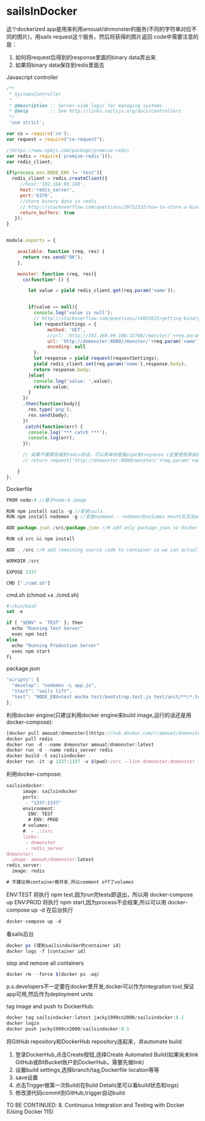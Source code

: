 # sailsInDocker

这个dockerized app是用来利用amouat/dnmonster的服务(不同的字符串对应不同的图片)，用sails request这个服务，然后将获得的图片返回
code中需要注意的是：

1. 如何将request后得到的response里面的binary data弄出来
2. 如果将binary data保存到redis里面去

Javascript controller

```javascript
/**
 * SystemsController
 *
 * @description :: Server-side logic for managing systems
 * @help        :: See http://links.sailsjs.org/docs/controllers
 */
 'use strict';

var co = require('co');
var request = require("co-request");

//https://www.npmjs.com/package/promise-redis
var redis = require('promise-redis')();
var redis_client;

if(process.env.NODE_ENV != 'test'){
  redis_client = redis.createClient({
     //host:'192.168.99.100',
     host:'redis_server',
     port:'6379',
     //store binary data in redis
     // http://stackoverflow.com/questions/20732332/how-to-store-a-binary-object-in-redis-using
     return_buffers: true
   });
}


module.exports = {

    available: function (req, res) {
      return res.send("OK");
    },

    monster: function (req, res){
      co(function* () {

        let value = yield redis_client.get(req.param('name'));


        if(value == null){
          console.log('value is null');
          // http://stackoverflow.com/questions/14855015/getting-binary-content-in-node-js-using-request
          let requestSettings = {
               method: 'GET',
               //url: 'http://192.168.99.100:32768//monster/'+req.param('name')+'?size=80',
               url: 'http://dnmonster:8080//monster/'+req.param('name')+'?size=80',
               encoding: null
          };
          let response = yield request(requestSettings);
          yield redis_client.set(req.param('name'),response.body);
          return response.body;
        }else{
          console.log('value: ',value);
          return value;
        }
      })
      .then(function(body){
        res.type('png');
        res.send(body);
      })
      .catch(function(err) {
        console.log('*** catch ***');
        console.log(err);
      });

      // 如果不需要存储到redis的话，可以简单地直接pipe到response (这里使用原装的request)
      // return request('http://dnmonster:8080/monster/'+req.param('name')+'?size=80').pipe(res);

    }
};
```

Dockerfile
```javascript
FROM node:4 //基于node:4 image

RUN npm install sails -g //安装sails
RUN npm install nodemon -g //安装nodemon - nodemon在volumes mount后无法auto-refresh(http://www.ybrikman.com/writing/2015/05/19/docker-osx-dev/)

ADD package.json /src/package.json //# add only package.json so docker uses the cache to build image except when a dependency has changed

RUN cd src && npm install

ADD . /src //# add remaining source code to container so we can actually run the app

WORKDIR /src

EXPOSE 1337

CMD ["./cmd.sh"]
```

cmd.sh (chmod +x ./cmd.sh)
```javascript
#!/bin/bash
set -e

if [ "$ENV" = 'TEST' ]; then
  echo "Running Test Server"
  exec npm test
else
  echo "Running Production Server"
  exec npm start
fi
```

package.json
```javascript
"scripts": {
  "develop": "nodemon -L app.js",
  "start": "sails lift",
  "test": "NODE_ENV=test mocha test/bootstrap.test.js test/unit/**/*.test.js"
},
```

利用docker engine(只建议利用docker engine来build image,运行的话还是用docker-compose):
```javascript
[docker pull amouat/dnmonster](https://hub.docker.com/r/amouat/dnmonster/)
docker pull redis
docker run -d --name dnmonster amouat/dnmonster:latest
docker run -d --name redis_server redis
docker build -t sailsindocker .
docker run -it -p 1337:1337 -v $(pwd):/src --link dnmonster:dnmonster --link redis:redis_server --rm sailsindocker
```

利用docker-compose:

```javascript
sailsindocker:
      image: sailsindocker
      ports:
       - "1337:1337"
      environment:
        ENV: TEST
        # ENV: PROD
      # volumes:
      #  - .:/src
      links:
       - dnmonster
       - redis_server
dnmonster:
  image: amouat/dnmonster:latest
redis_server:
  image: redis

# 不建议用container做开发,所以comment off了volumes
```

ENV:TEST 将执行 npm test,因为run完tests即退出，所以用 docker-compose up
ENV:PROD 将执行 npm start,因为process不会结束,所以可以用 docker-compose up -d 在后台执行

```javascript
docker-compose up -d
```

看sails后台
```javascript
docker ps (得到sailsindocker的container id)
docker logs -f [container id]
```

stop and remove all containers
```javascript
docker rm --force $(docker ps -aq)
```

p.s.developers不一定要在docker里开发,docker可以作为integration tool,保证app可用,然后作为deployment units

tag image and push to DockerHub:
```javascript
docker tag sailsindocker:latest jacky1999cn2000/sailsindocker:0.1
docker login
docker push jacky1999cn2000/sailsindocker:0.1
```

将GitHub repository和DockerHub repository连起来，并automate build:

1. 登录DockerHub,点击Create按钮,选择Create Automated Build(如果尚未link GitHub或BitBucket账户到DockerHub，需要先做link)
2. 设置build settings,选择branch/tag,Dockerfile location等等
3. save设置
4. 点击Trigger做第一次Build(在Build Details里可以看build状态和logs)
5. 修改源代码commit到GitHub,trigger自动build

TO BE CONTINUED: 8. Continuous Integration and Testing with Docker (Using Docker 115)
